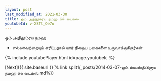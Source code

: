 ```yaml
---
layout: post
last_modified_at: 2021-03-30
title: ஓம் அதிதூம்ரய நமஹ ௧௧ டைம்ஸ்
youtubeId: v-XSTt_Qe7o
---
```

 
 
 ஓம் அதிதூம்ரய நமஹ  
 
 -  எல்லாவற்றையும் எரிப்பதால் யார் நிறைய புகைகளை உருவாக்குகிறார்கள் 
 
  
 
  
 
 
 
 
 
 


{% include youtubePlayer.html id=page.youtubeId %}
 
[Next]({{ site.baseurl }}{% link  split1/_posts/2014-03-07-ஓம் ஸ்வஸ்திபினாய நமஹ ௧௧ டைம்ஸ்.md%})
 
